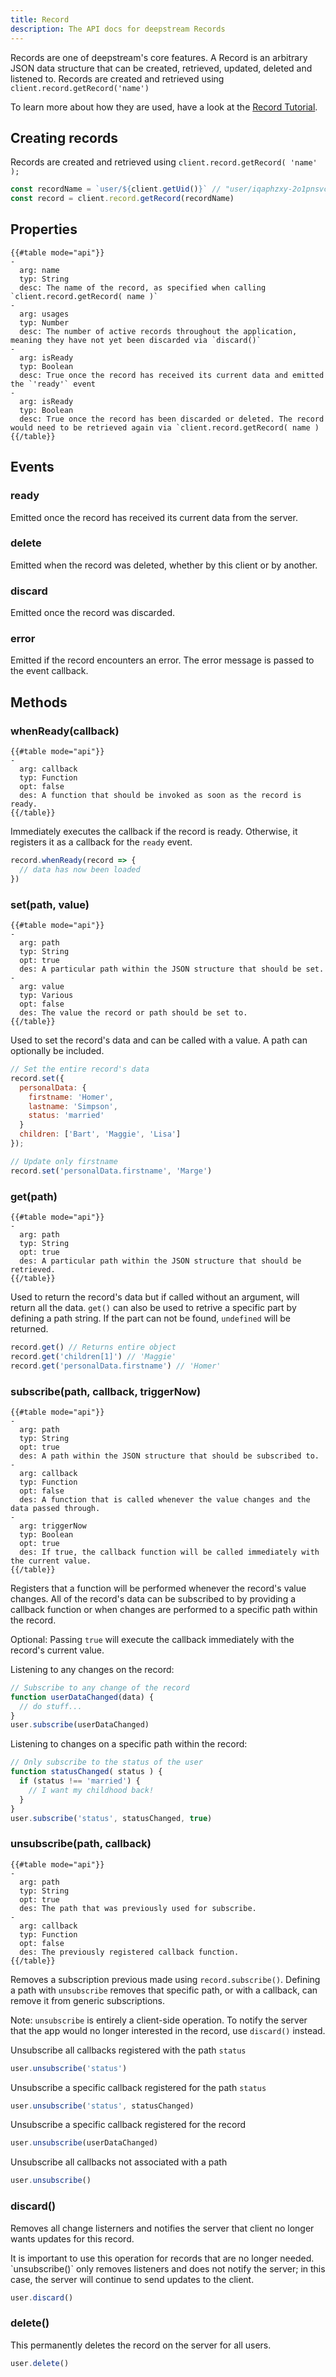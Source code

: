```yaml
---
title: Record
description: The API docs for deepstream Records
---
```


Records are one of deepstream's core features. A Record is an arbitrary JSON data structure that can be created, retrieved, updated, deleted and listened to. Records are created and retrieved using `client.record.getRecord('name')`

To learn more about how they are used, have a look at the [Record Tutorial](../../tutorials/core/datasync-records).

## Creating records

Records are created and retrieved using `client.record.getRecord( 'name' );`

```javascript
const recordName = `user/${client.getUid()}` // "user/iqaphzxy-2o1pnsvcnbo"
const record = client.record.getRecord(recordName)
```

## Properties

```
{{#table mode="api"}}
-
  arg: name
  typ: String
  desc: The name of the record, as specified when calling `client.record.getRecord( name )`
-
  arg: usages
  typ: Number
  desc: The number of active records throughout the application, meaning they have not yet been discarded via `discard()`
-
  arg: isReady
  typ: Boolean
  desc: True once the record has received its current data and emitted the `'ready'` event
-
  arg: isReady
  typ: Boolean
  desc: True once the record has been discarded or deleted. The record would need to be retrieved again via `client.record.getRecord( name )
{{/table}}
```

## Events

### ready
Emitted once the record has received its current data from the server.

### delete
Emitted when the record was deleted, whether by this client or by another.

### discard
Emitted once the record was discarded.

### error
Emitted if the record encounters an error. The error message is passed to the event callback.

## Methods

### whenReady(callback)
```
{{#table mode="api"}}
-
  arg: callback
  typ: Function
  opt: false
  des: A function that should be invoked as soon as the record is ready.
{{/table}}
```
Immediately executes the callback if the record is ready. Otherwise, it registers it as a callback for the `ready` event.

```javascript
record.whenReady(record => {
  // data has now been loaded
})
```

### set(path, value)

```
{{#table mode="api"}}
-
  arg: path
  typ: String
  opt: true
  des: A particular path within the JSON structure that should be set.
-
  arg: value
  typ: Various
  opt: false
  des: The value the record or path should be set to.
{{/table}}
```
Used to set the record's data and can be called with a value. A path can optionally be included.

```javascript
// Set the entire record's data
record.set({
  personalData: {
    firstname: 'Homer',
    lastname: 'Simpson',
    status: 'married'
  }
  children: ['Bart', 'Maggie', 'Lisa']
});

// Update only firstname
record.set('personalData.firstname', 'Marge')
```

### get(path)

```
{{#table mode="api"}}
-
  arg: path
  typ: String
  opt: true
  des: A particular path within the JSON structure that should be retrieved.
{{/table}}
```
Used to return the record's data but if called without an argument, will return all the data. `get()` can also be used to retrive a specific part by defining a path string. If the part can not be found, `undefined` will be returned.

```javascript
record.get() // Returns entire object
record.get('children[1]') // 'Maggie'
record.get('personalData.firstname') // 'Homer'
```

### subscribe(path, callback, triggerNow)
```
{{#table mode="api"}}
-
  arg: path
  typ: String
  opt: true
  des: A path within the JSON structure that should be subscribed to.
-
  arg: callback
  typ: Function
  opt: false
  des: A function that is called whenever the value changes and the data passed through.
-
  arg: triggerNow
  typ: Boolean
  opt: true
  des: If true, the callback function will be called immediately with the current value.
{{/table}}
```
Registers that a function will be performed whenever the record's value changes. All of the record's data can be subscribed to by providing a callback function or when changes are performed to a specific path within the record.

Optional: Passing `true` will execute the callback immediately with the record's current value.

Listening to any changes on the record:
```javascript
// Subscribe to any change of the record
function userDataChanged(data) {
  // do stuff...
}
user.subscribe(userDataChanged)
```

Listening to changes on a specific path within the record:
```javascript
// Only subscribe to the status of the user
function statusChanged( status ) {
  if (status !== 'married') {
    // I want my childhood back!
  }
}
user.subscribe('status', statusChanged, true)
```

### unsubscribe(path, callback)
```
{{#table mode="api"}}
-
  arg: path
  typ: String
  opt: true
  des: The path that was previously used for subscribe.
-
  arg: callback
  typ: Function
  opt: false
  des: The previously registered callback function.
{{/table}}
```
Removes a subscription previous made using `record.subscribe()`. Defining a path with `unsubscribe` removes that specific path, or with a callback, can remove it from generic subscriptions.

Note: `unsubscribe` is entirely a client-side operation. To notify the server that the app would no longer interested in the record, use `discard()` instead.

Unsubscribe all callbacks registered with the path `status`
```javascript
user.unsubscribe('status')
```

Unsubscribe a specific callback registered for the path `status`
```javascript
user.unsubscribe('status', statusChanged)
```

Unsubscribe a specific callback registered for the record
```javascript
user.unsubscribe(userDataChanged)
```

Unsubscribe all callbacks not associated with a path
```javascript
user.unsubscribe()
```

### discard()
Removes all change listerners and notifies the server that client no longer wants updates for this record.

<div class="info">
It is important to use this operation for records that are no longer needed. `unsubscribe()` only removes listeners and does not notify the server; in this case, the server will continue to send updates to the client.
</div>

```javascript
user.discard()
```

### delete()
This permanently deletes the record on the server for all users.

```javascript
user.delete()
```
